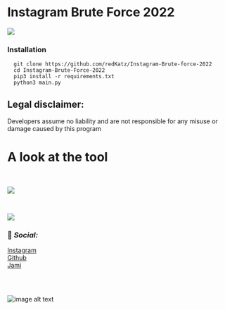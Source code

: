 # Instagram Brute Force 2022
![](https://i.ibb.co/q1jVydD/Senzanomee.png)
### Installation
      git clone https://github.com/redKatz/Instagram-Brute-force-2022
      cd Instagram-Brute-Force-2022
      pip3 install -r requirements.txt
      python3 main.py
## Legal disclaimer:
Developers assume no liability and are not responsible for any misuse or damage caused by this program
![]()
# A look at the tool
<br>

![](https://i.ibb.co/tPVVVx1/ksnip-20220705-231621.png)

<br>

![](https://i.ibb.co/VSQkFFL/ksnip-20220705-231701.png)


### 📱 _Social:_
[Instagram](https://instagram.com/katz.py/)<br />
[Github](https://github.com/redKatz/)<br />
[Jami](https://i.ibb.co/cXRSMQR/Screenshot-2022-06-15-16-11-19.png)
### ⠀
![image alt text](https://i.ibb.co/D1Bbb7v/Untitled.png)
